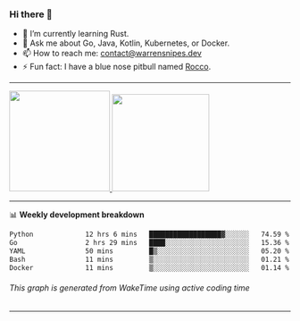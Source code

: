 ### Hi there 👋

- 🌱 I’m currently learning Rust.
- 💬 Ask me about Go, Java, Kotlin, Kubernetes, or Docker.
- 📫 How to reach me: contact@warrensnipes.dev
- ⚡ Fun fact: I have a blue nose pitbull named [Rocco](https://i.imgur.com/iLsSCKu.jpg).

-------


<a href="https://github.com/LockedThread/LockedThread">
  <img height="180em" src="https://github-readme-stats.vercel.app/api?username=LockedThread&theme=transparent&bg_color=00000000&show_icons=true&count_private=true" />
  <img height="174em" src="https://github-readme-stats.vercel.app/api/top-langs?username=LockedThread&theme=transparent&layout=compact&hide_progress=true&bg_color=00000000" />
  </a>

-------

📊 **Weekly development breakdown**
<!--START_SECTION:waka-->

```txt
Python             12 hrs 6 mins   ██████████████████▓░░░░░░   74.59 %
Go                 2 hrs 29 mins   ████░░░░░░░░░░░░░░░░░░░░░   15.36 %
YAML               50 mins         █▒░░░░░░░░░░░░░░░░░░░░░░░   05.20 %
Bash               11 mins         ▒░░░░░░░░░░░░░░░░░░░░░░░░   01.21 %
Docker             11 mins         ▒░░░░░░░░░░░░░░░░░░░░░░░░   01.14 %
```

<!--END_SECTION:waka-->
###### *This graph is generated from WakeTime using active coding time*
-------

